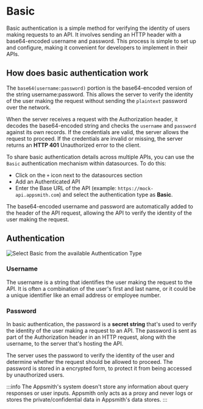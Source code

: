 # Basic

Basic authentication is a simple method for verifying the identity of users making requests to an API. It involves sending an HTTP header with a base64-encoded username and password. This process is simple to set up and configure, making it convenient for developers to implement in their APIs.

## How does basic authentication work

The `base64(username:password)` portion is the base64-encoded version of the string username:password. This allows the server to verify the identity of the user making the request without sending the `plaintext` password over the network.

When the server receives a request with the Authorization header, it decodes the base64-encoded string and checks the `username` and `password` against its own records. If the credentials are valid, the server allows the request to proceed. If the credentials are invalid or missing, the server returns an **HTTP 401** Unauthorized error to the client.

To share basic authentication details across multiple APIs, you can use the `Basic` authentication mechanism within datasources. To do this:

 <VideoEmbed host="youtube" videoId="SM0K4XkkJgM" title="basic authentication" caption="Basic Authentication"/> 

* Click on the `+` icon next to the datasources section 
* Add an Authenticated API
* Enter the Base URL of the API (example: `https://mock-api.appsmith.com`) and select the authentication type as **Basic**.

The base64-encoded username and password are automatically added to the header of the API request, allowing the API to verify the identity of the user making the request.





## Authentication


![Select Basic from the available Authentication Type](</img/basic-auth.png>)


### Username
The username is a string that identifies the user making the request to the API. It is often a combination of the user's first and last name, or it could be a unique identifier like an email address or employee number.

### Password
In basic authentication, the password is a **secret string** that's used to verify the identity of the user making a request to an API. The password is sent as part of the Authorization header in an HTTP request, along with the username, to the server that's hosting the API.

The server uses the password to verify the identity of the user and determine whether the request should be allowed to proceed. The password is stored in a encrypted form, to protect it from being accessed by unauthorized users.

:::info
The Appsmith's system doesn't store any information about query responses or user inputs. Appsmith only acts as a proxy and never logs or stores the private/confidential data in Appsmith's data stores.
:::